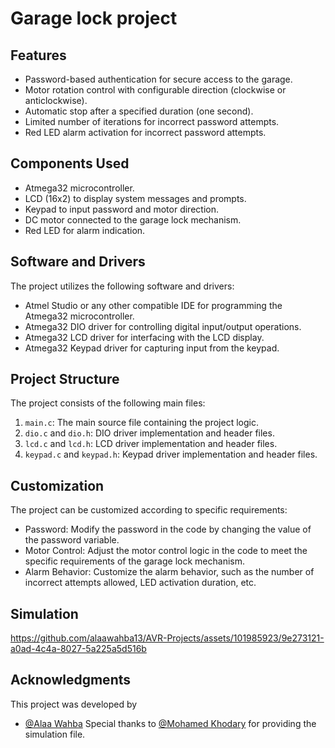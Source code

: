 # Garage lock project 

## Features

- Password-based authentication for secure access to the garage.
- Motor rotation control with configurable direction (clockwise or anticlockwise).
- Automatic stop after a specified duration (one second).
- Limited number of iterations for incorrect password attempts.
- Red LED alarm activation for incorrect password attempts.

## Components Used

- Atmega32 microcontroller.
- LCD (16x2) to display system messages and prompts.
- Keypad to input password and motor direction.
- DC motor connected to the garage lock mechanism.
- Red LED for alarm indication.

## Software and Drivers

The project utilizes the following software and drivers:

- Atmel Studio or any other compatible IDE for programming the Atmega32 microcontroller.
- Atmega32 DIO driver for controlling digital input/output operations.
- Atmega32 LCD driver for interfacing with the LCD display.
- Atmega32 Keypad driver for capturing input from the keypad.

## Project Structure

The project consists of the following main files:

1. `main.c`: The main source file containing the project logic.
1. `dio.c` and `dio.h`: DIO driver implementation and header files.
1. `lcd.c` and `lcd.h`: LCD driver implementation and header files.
1. `keypad.c` and `keypad.h`: Keypad driver implementation and header files.

## Customization

The project can be customized according to specific requirements:

- Password: Modify the password in the code by changing the value of the password variable.
- Motor Control: Adjust the motor control logic in the code to meet the specific requirements of the garage lock mechanism.
- Alarm Behavior: Customize the alarm behavior, such as the number of incorrect attempts allowed, LED activation duration, etc.

## Simulation




https://github.com/alaawahba13/AVR-Projects/assets/101985923/9e273121-a0ad-4c4a-8027-5a225a5d516b





## Acknowledgments

This project was developed by 
- [@Alaa Wahba](https://github.com/alaawahba13)
  Special thanks to  [@Mohamed Khodary](https://github.com/moekhodry11) for providing the simulation file.


